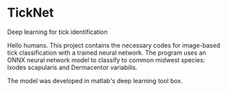 # TickNet
Deep learning for tick identification

Hello humans. This project contains the necessary codes for image-based tick classification with a trained neural network. The program uses an ONNX neural network model to classify to common midwest species: Ixodes scapularis and Dermacentor variabilis. 

The model was developed in matlab's deep learning tool box. 
